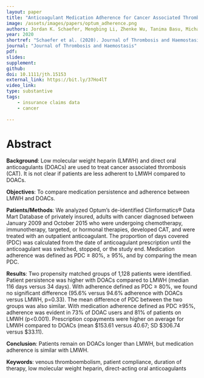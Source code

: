 ```yaml
---
layout: paper
title: "Anticoagulant Medication Adherence for Cancer Associated Thrombosis: A Comparison of LMWH to DOACs"
image: /assets/images/papers/optum_adherence.png
authors: Jordan K. Schaefer, Mengbing Li, Zhenke Wu, Tanima Basu, Michael P. Dorsch, PharmD, Geoffrey D. Barnes, Marc Carrier, Jennifer J. Griggs, Suman L. Sood
year: 2020
shortref: "Schaefer et al. (2020). Journal of Thrombosis and Haemostasis."
journal: "Journal of Thrombosis and Haemostasis"
pdf: 
slides: 
supplement: 
github: 
doi: 10.1111/jth.15153
external_link: https://bit.ly/37Ho4lT
video_link: 
type: substantive
tags:
    - insurance claims data
    - cancer
 
---
```


# Abstract

__Background__: Low molecular weight heparin (LMWH) and direct oral anticoagulants (DOACs) are used to treat cancer associated thrombosis (CAT). It is not clear if patients are less adherent to LMWH compared to DOACs.

__Objectives__: To compare medication persistence and adherence between LMWH and DOACs.

__Patients/Methods__: We analyzed Optum’s de-identified Clinformatics® Data Mart Database of privately insured, adults with cancer diagnosed between January 2009 and October 2015 who were undergoing chemotherapy, immunotherapy, targeted, or hormonal therapies, developed CAT, and were treated with an outpatient anticoagulant. The proportion of days covered (PDC) was calculated from the date of anticoagulant prescription until the anticoagulant was switched, stopped, or the study end. Medication adherence was defined as PDC ≥ 80%, ≥ 95%, and by comparing the mean PDC.

__Results__: Two propensity matched groups of 1,128 patients were identified. Patient persistence was higher with DOACs compared to LMWH (median 116 days versus 34 days). With adherence defined as PDC ≥ 80%, we found no significant difference (95.6% versus 94.6% adherence with DOACs versus LMWH, p=0.33). The mean difference of PDC between the two groups was also similar. With medication adherence defined as PDC ≥95%, adherence was evident in 73% of DOAC users and 81% of patients on LMWH (p<0.001). Prescription copayments were higher on average for LMWH compared to DOACs (mean $153.61 versus 40.67; SD $306.74 versus $33.11).

__Conclusion__: Patients remain on DOACs longer than LMWH, but medication adherence is similar with LMWH.

__Keywords__: venous thromboembolism, patient compliance, duration of therapy, low molecular weight heparin, direct-acting oral anticoagulants